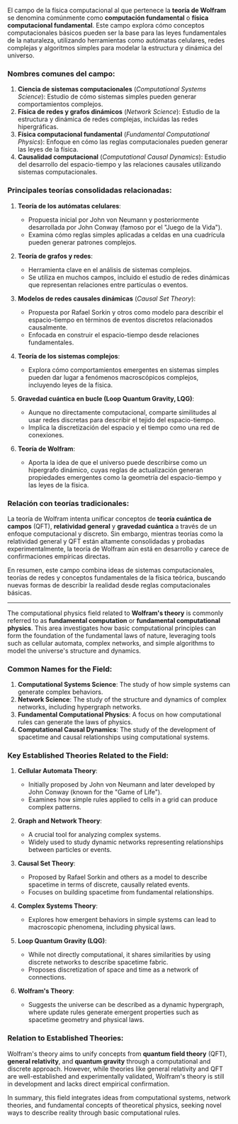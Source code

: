 
El campo de la física computacional al que pertenece la **teoría de Wolfram** se denomina comúnmente como **computación fundamental** o **física computacional fundamental**. Este campo explora cómo conceptos computacionales básicos pueden ser la base para las leyes fundamentales de la naturaleza, utilizando herramientas como autómatas celulares, redes complejas y algoritmos simples para modelar la estructura y dinámica del universo.

### Nombres comunes del campo:
1. **Ciencia de sistemas computacionales** (*Computational Systems Science*): Estudio de cómo sistemas simples pueden generar comportamientos complejos.
2. **Física de redes y grafos dinámicos** (*Network Science*): Estudio de la estructura y dinámica de redes complejas, incluidas las redes hipergráficas.
3. **Física computacional fundamental** (*Fundamental Computational Physics*): Enfoque en cómo las reglas computacionales pueden generar las leyes de la física.
4. **Causalidad computacional** (*Computational Causal Dynamics*): Estudio del desarrollo del espacio-tiempo y las relaciones causales utilizando sistemas computacionales.

### Principales teorías consolidadas relacionadas:
1. **Teoría de los autómatas celulares**:
   - Propuesta inicial por John von Neumann y posteriormente desarrollada por John Conway (famoso por el "Juego de la Vida").
   - Examina cómo reglas simples aplicadas a celdas en una cuadrícula pueden generar patrones complejos.

2. **Teoría de grafos y redes**:
   - Herramienta clave en el análisis de sistemas complejos.
   - Se utiliza en muchos campos, incluido el estudio de redes dinámicas que representan relaciones entre partículas o eventos.

3. **Modelos de redes causales dinámicas** (*Causal Set Theory*):
   - Propuesta por Rafael Sorkin y otros como modelo para describir el espacio-tiempo en términos de eventos discretos relacionados causalmente.
   - Enfocada en construir el espacio-tiempo desde relaciones fundamentales.

4. **Teoría de los sistemas complejos**:
   - Explora cómo comportamientos emergentes en sistemas simples pueden dar lugar a fenómenos macroscópicos complejos, incluyendo leyes de la física.

5. **Gravedad cuántica en bucle (Loop Quantum Gravity, LQG)**:
   - Aunque no directamente computacional, comparte similitudes al usar redes discretas para describir el tejido del espacio-tiempo.
   - Implica la discretización del espacio y el tiempo como una red de conexiones.

6. **Teoría de Wolfram**:
   - Aporta la idea de que el universo puede describirse como un hipergrafo dinámico, cuyas reglas de actualización generan propiedades emergentes como la geometría del espacio-tiempo y las leyes de la física.

### Relación con teorías tradicionales:
La teoría de Wolfram intenta unificar conceptos de **teoría cuántica de campos** (QFT), **relatividad general** y **gravedad cuántica** a través de un enfoque computacional y discreto. Sin embargo, mientras teorías como la relatividad general y QFT están altamente consolidadas y probadas experimentalmente, la teoría de Wolfram aún está en desarrollo y carece de confirmaciones empíricas directas.

En resumen, este campo combina ideas de sistemas computacionales, teorías de redes y conceptos fundamentales de la física teórica, buscando nuevas formas de describir la realidad desde reglas computacionales básicas.

---
The computational physics field related to **Wolfram's theory** is commonly referred to as **fundamental computation** or **fundamental computational physics**. This area investigates how basic computational principles can form the foundation of the fundamental laws of nature, leveraging tools such as cellular automata, complex networks, and simple algorithms to model the universe's structure and dynamics.

### Common Names for the Field:
1. **Computational Systems Science**: The study of how simple systems can generate complex behaviors.
2. **Network Science**: The study of the structure and dynamics of complex networks, including hypergraph networks.
3. **Fundamental Computational Physics**: A focus on how computational rules can generate the laws of physics.
4. **Computational Causal Dynamics**: The study of the development of spacetime and causal relationships using computational systems.

### Key Established Theories Related to the Field:
1. **Cellular Automata Theory**:
   - Initially proposed by John von Neumann and later developed by John Conway (known for the "Game of Life").
   - Examines how simple rules applied to cells in a grid can produce complex patterns.

2. **Graph and Network Theory**:
   - A crucial tool for analyzing complex systems.
   - Widely used to study dynamic networks representing relationships between particles or events.

3. **Causal Set Theory**:
   - Proposed by Rafael Sorkin and others as a model to describe spacetime in terms of discrete, causally related events.
   - Focuses on building spacetime from fundamental relationships.

4. **Complex Systems Theory**:
   - Explores how emergent behaviors in simple systems can lead to macroscopic phenomena, including physical laws.

5. **Loop Quantum Gravity (LQG)**:
   - While not directly computational, it shares similarities by using discrete networks to describe spacetime fabric.
   - Proposes discretization of space and time as a network of connections.

6. **Wolfram's Theory**:
   - Suggests the universe can be described as a dynamic hypergraph, where update rules generate emergent properties such as spacetime geometry and physical laws.

### Relation to Established Theories:
Wolfram's theory aims to unify concepts from **quantum field theory** (QFT), **general relativity**, and **quantum gravity** through a computational and discrete approach. However, while theories like general relativity and QFT are well-established and experimentally validated, Wolfram's theory is still in development and lacks direct empirical confirmation.

In summary, this field integrates ideas from computational systems, network theories, and fundamental concepts of theoretical physics, seeking novel ways to describe reality through basic computational rules.